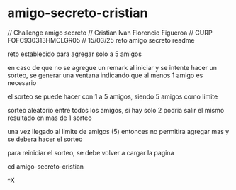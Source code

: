 # amigo-secreto-cristian
// Challenge amigo secreto // Cristian Ivan Florencio Figueroa // CURP FOFC930313HMCLGR05 // 15/03/25
reto amigo secreto readme

reto establecido para agregar solo a 5 amigos

en caso de que no se agregue un remark al iniciar y se intente hacer un
sorteo, se generar una ventana indicando que al menos 1 amigo es
necesario

el sorteo se puede hacer con 1 a 5 amigos, siendo 5 amigos como 
limite

sorteo aleatorio entre todos los amigos, si hay solo 2 podria salir
el mismo resultado en mas de 1 sorteo

una vez llegado al limite de amigos (5) entonces no permitira agregar mas
y se debera hacer el sorteo

para reiniciar el sorteo, se debe volver a cargar la pagina

cd amigo-secreto-cristian

^X


